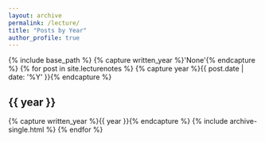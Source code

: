 ```yaml
---
layout: archive
permalink: /lecture/
title: "Posts by Year"
author_profile: true
---
```


{% include base_path %}
{% capture written_year %}'None'{% endcapture %}
{% for post in site.lecturenotes %}
  {% capture year %}{{ post.date | date: '%Y' }}{% endcapture %}
    <h2 id="{{ year | slugify }}" class="archive__subtitle">{{ year }}</h2>
    {% capture written_year %}{{ year }}{% endcapture %}
  {% include archive-single.html %}
{% endfor %}
